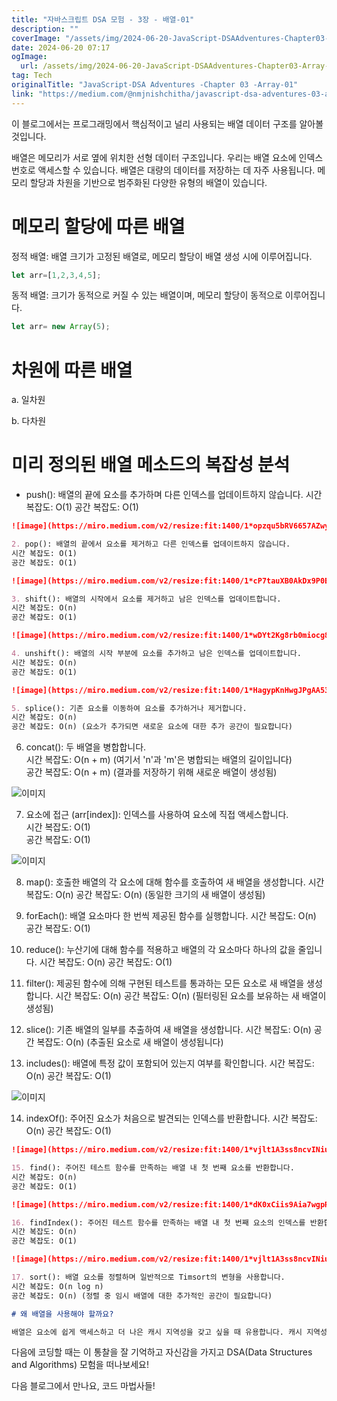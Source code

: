 ```yaml
---
title: "자바스크립트 DSA 모험 - 3장 - 배열-01"
description: ""
coverImage: "/assets/img/2024-06-20-JavaScript-DSAAdventures-Chapter03-Array-01_0.png"
date: 2024-06-20 07:17
ogImage: 
  url: /assets/img/2024-06-20-JavaScript-DSAAdventures-Chapter03-Array-01_0.png
tag: Tech
originalTitle: "JavaScript-DSA Adventures -Chapter 03 -Array-01"
link: "https://medium.com/@nmjnishchitha/javascript-dsa-adventures-03-array-01-3d00a3c5ab2f"
---
```



이 블로그에서는 프로그래밍에서 핵심적이고 널리 사용되는 배열 데이터 구조를 알아볼 것입니다.

배열은 메모리가 서로 옆에 위치한 선형 데이터 구조입니다. 우리는 배열 요소에 인덱스 번호로 액세스할 수 있습니다. 배열은 대량의 데이터를 저장하는 데 자주 사용됩니다. 메모리 할당과 차원을 기반으로 범주화된 다양한 유형의 배열이 있습니다.

# 메모리 할당에 따른 배열

정적 배열: 배열 크기가 고정된 배열로, 메모리 할당이 배열 생성 시에 이루어집니다.

<div class="content-ad"></div>

```js
let arr=[1,2,3,4,5];
```

동적 배열: 크기가 동적으로 커질 수 있는 배열이며, 메모리 할당이 동적으로 이루어집니다.

```js
let arr= new Array(5);
```

# 차원에 따른 배열

<div class="content-ad"></div>

a. 일차원

b. 다차원

# 미리 정의된 배열 메소드의 복잡성 분석

- push(): 배열의 끝에 요소를 추가하며 다른 인덱스를 업데이트하지 않습니다.
시간 복잡도: O(1)
공간 복잡도: O(1)

<div class="content-ad"></div>

```markdown
![image](https://miro.medium.com/v2/resize:fit:1400/1*opzqu5bRV6657AZwySuS5g.gif)

2. pop(): 배열의 끝에서 요소를 제거하고 다른 인덱스를 업데이트하지 않습니다.
시간 복잡도: O(1)
공간 복잡도: O(1)

![image](https://miro.medium.com/v2/resize:fit:1400/1*cP7tauXB0AkDx9P0ECRooA.gif)

3. shift(): 배열의 시작에서 요소를 제거하고 남은 인덱스를 업데이트합니다.
시간 복잡도: O(n)
공간 복잡도: O(1)
```

<div class="content-ad"></div>

```markdown
![image](https://miro.medium.com/v2/resize:fit:1400/1*wDYt2Kg8rb0miocg8amjYw.gif)

4. unshift(): 배열의 시작 부분에 요소를 추가하고 남은 인덱스를 업데이트합니다.
시간 복잡도: O(n)
공간 복잡도: O(1)

![image](https://miro.medium.com/v2/resize:fit:1400/1*HagypKnHwgJPgAA53o2IAQ.gif)

5. splice(): 기존 요소를 이동하여 요소를 추가하거나 제거합니다.
시간 복잡도: O(n)
공간 복잡도: O(n) (요소가 추가되면 새로운 요소에 대한 추가 공간이 필요합니다)
```

<div class="content-ad"></div>

6. concat(): 두 배열을 병합합니다.  
시간 복잡도: O(n + m) (여기서 'n'과 'm'은 병합되는 배열의 길이입니다)  
공간 복잡도: O(n + m) (결과를 저장하기 위해 새로운 배열이 생성됨)

![이미지](https://miro.medium.com/v2/resize:fit:1400/1*u4_C14uNAEPERs71mjPssQ.gif)

7. 요소에 접근 (arr[index]): 인덱스를 사용하여 요소에 직접 액세스합니다.  
시간 복잡도: O(1)  
공간 복잡도: O(1)

![이미지](https://miro.medium.com/v2/resize:fit:1400/1*6OuIlKR5RJiLwCS3SAM3lg.gif)

<div class="content-ad"></div>

8. map(): 호출한 배열의 각 요소에 대해 함수를 호출하여 새 배열을 생성합니다.
시간 복잡도: O(n)
공간 복잡도: O(n) (동일한 크기의 새 배열이 생성됨)

9. forEach(): 배열 요소마다 한 번씩 제공된 함수를 실행합니다.
시간 복잡도: O(n)
공간 복잡도: O(1)

10. reduce(): 누산기에 대해 함수를 적용하고 배열의 각 요소마다 하나의 값을 줄입니다.
시간 복잡도: O(n)
공간 복잡도: O(1)

11. filter(): 제공된 함수에 의해 구현된 테스트를 통과하는 모든 요소로 새 배열을 생성합니다.
시간 복잡도: O(n)
공간 복잡도: O(n) (필터링된 요소를 보유하는 새 배열이 생성됨)

<div class="content-ad"></div>

12. slice(): 기존 배열의 일부를 추출하여 새 배열을 생성합니다.
시간 복잡도: O(n)
공간 복잡도: O(n) (추출된 요소로 새 배열이 생성됩니다)

13. includes(): 배열에 특정 값이 포함되어 있는지 여부를 확인합니다.
시간 복잡도: O(n)
공간 복잡도: O(1)

![이미지](https://miro.medium.com/v2/resize:fit:1400/1*qAvY1uZYVoruLu2hiDG7Ow.gif)

14. indexOf(): 주어진 요소가 처음으로 발견되는 인덱스를 반환합니다.
시간 복잡도: O(n)
공간 복잡도: O(1)

<div class="content-ad"></div>

```markdown
![image](https://miro.medium.com/v2/resize:fit:1400/1*vjlt1A3ss8ncvINiuD4QJg.gif)

15. find(): 주어진 테스트 함수를 만족하는 배열 내 첫 번째 요소를 반환합니다.
시간 복잡도: O(n)
공간 복잡도: O(1)

![image](https://miro.medium.com/v2/resize:fit:1400/1*dK0xCiis9Aia7wgpR86Stg.gif)

16. findIndex(): 주어진 테스트 함수를 만족하는 배열 내 첫 번째 요소의 인덱스를 반환합니다.
시간 복잡도: O(n)
공간 복잡도: O(1)
```

<div class="content-ad"></div>

```markdown
![image](https://miro.medium.com/v2/resize:fit:1400/1*vjlt1A3ss8ncvINiuD4QJg.gif)

17. sort(): 배열 요소를 정렬하며 일반적으로 Timsort의 변형을 사용합니다.
시간 복잡도: O(n log n)
공간 복잡도: O(n) (정렬 중 임시 배열에 대한 추가적인 공간이 필요합니다)

# 왜 배열을 사용해야 할까요?

배열은 요소에 쉽게 액세스하고 더 나은 캐시 지역성을 갖고 싶을 때 유용합니다. 캐시 지역성은 상대적으로 가까운 저장 위치 내에서 데이터 요소를 사용하는 것을 의미합니다. 프로세서가 메모리 위치에 액세스할 때 그것이 필요한 특정 데이터뿐만 아니라 인접한 데이터 블록도 캐시로 로드합니다. 배열은 연속적으로 저장되어 있기 때문에 한 요소에 액세스하면 캐시로 로드된 인접 요소가 있을 수 있습니다. 이는 인접한 요소에 대한 후속 액세스가 빠르다는 것을 의미합니다. 왜냐하면 이미 캐시에 들어있기 때문입니다.
```

<div class="content-ad"></div>

다음에 코딩할 때는 이 통찰을 잘 기억하고 자신감을 가지고 DSA(Data Structures and Algorithms) 모험을 떠나보세요!

다음 블로그에서 만나요, 코드 마법사들!